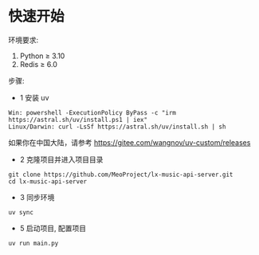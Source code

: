 # 快速开始

环境要求:

1. Python ≥ 3.10
2. Redis ≥ 6.0

步骤:

- 1 安装 uv

```
Win: powershell -ExecutionPolicy ByPass -c "irm https://astral.sh/uv/install.ps1 | iex"
Linux/Darwin: curl -LsSf https://astral.sh/uv/install.sh | sh
```

如果你在中国大陆，请参考 https://gitee.com/wangnov/uv-custom/releases

- 2 克隆项目并进入项目目录

```
git clone https://github.com/MeoProject/lx-music-api-server.git
cd lx-music-api-server
```

- 3 同步环境

```
uv sync
```

- 5 启动项目, 配置项目

```
uv run main.py
```
